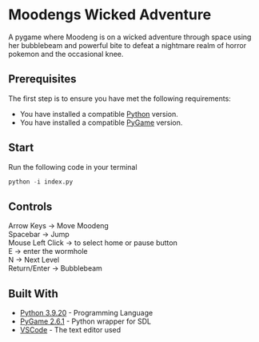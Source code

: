 # Moodengs Wicked Adventure

A pygame where Moodeng is on a wicked adventure through space using her bubblebeam and powerful bite to defeat a nightmare realm of horror pokemon and the occasional knee.

## Prerequisites

The first step is to ensure you have met the following requirements:
* You have installed a compatible [Python](https://www.python.org/downloads/) version.  
* You have installed a compatible [PyGame](https://pypi.org/project/pygame/) version.  

## Start

Run the following code in your terminal
```python
python -i index.py
```

## Controls

Arrow Keys -> Move Moodeng \
Spacebar -> Jump\
Mouse Left Click ->  to select home or pause button\
E -> enter the wormhole\
N -> Next Level \
Return/Enter -> Bubblebeam

## Built With

* [Python 3.9.20](https://www.python.org/) - Programming Language
* [PyGame 2.6.1](https://www.pygame.org/docs/) - Python wrapper for SDL
* [VSCode](https://code.visualstudio.com/) - The text editor used